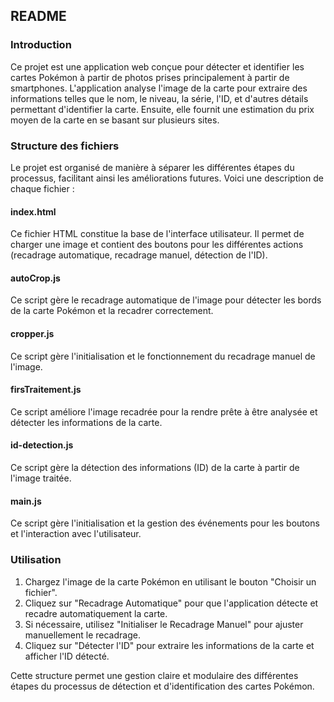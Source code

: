 ## README

### Introduction
Ce projet est une application web conçue pour détecter et identifier les cartes Pokémon à partir de photos prises principalement à partir de smartphones. L'application analyse l'image de la carte pour extraire des informations telles que le nom, le niveau, la série, l'ID, et d'autres détails permettant d'identifier la carte. Ensuite, elle fournit une estimation du prix moyen de la carte en se basant sur plusieurs sites.

### Structure des fichiers
Le projet est organisé de manière à séparer les différentes étapes du processus, facilitant ainsi les améliorations futures. Voici une description de chaque fichier :

#### index.html
Ce fichier HTML constitue la base de l'interface utilisateur. Il permet de charger une image et contient des boutons pour les différentes actions (recadrage automatique, recadrage manuel, détection de l'ID).


#### autoCrop.js
Ce script gère le recadrage automatique de l'image pour détecter les bords de la carte Pokémon et la recadrer correctement.


#### cropper.js
Ce script gère l'initialisation et le fonctionnement du recadrage manuel de l'image.



#### firsTraitement.js
Ce script améliore l'image recadrée pour la rendre prête à être analysée et détecter les informations de la carte.


#### id-detection.js
Ce script gère la détection des informations (ID) de la carte à partir de l'image traitée.


#### main.js
Ce script gère l'initialisation et la gestion des événements pour les boutons et l'interaction avec l'utilisateur.



### Utilisation
1. Chargez l'image de la carte Pokémon en utilisant le bouton "Choisir un fichier".
2. Cliquez sur "Recadrage Automatique" pour que l'application détecte et recadre automatiquement la carte.
3. Si nécessaire, utilisez "Initialiser le Recadrage Manuel" pour ajuster manuellement le recadrage.
4. Cliquez sur "Détecter l'ID" pour extraire les informations de la carte et afficher l'ID détecté.

Cette structure permet une gestion claire et modulaire des différentes étapes du processus de détection et d'identification des cartes Pokémon.
